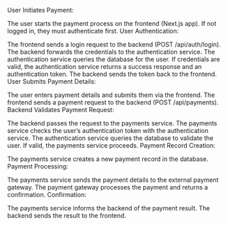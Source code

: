 User Initiates Payment:

The user starts the payment process on the frontend (Next.js app). If not logged in, they must authenticate first.
User Authentication:

The frontend sends a login request to the backend (POST /api/auth/login).
The backend forwards the credentials to the authentication service.
The authentication service queries the database for the user.
If credentials are valid, the authentication service returns a success response and an authentication token.
The backend sends the token back to the frontend.
User Submits Payment Details:

The user enters payment details and submits them via the frontend.
The frontend sends a payment request to the backend (POST /api/payments).
Backend Validates Payment Request:

The backend passes the request to the payments service.
The payments service checks the user’s authentication token with the authentication service.
The authentication service queries the database to validate the user.
If valid, the payments service proceeds.
Payment Record Creation:

The payments service creates a new payment record in the database.
Payment Processing:

The payments service sends the payment details to the external payment gateway.
The payment gateway processes the payment and returns a confirmation.
Confirmation:

The payments service informs the backend of the payment result.
The backend sends the result to the frontend.